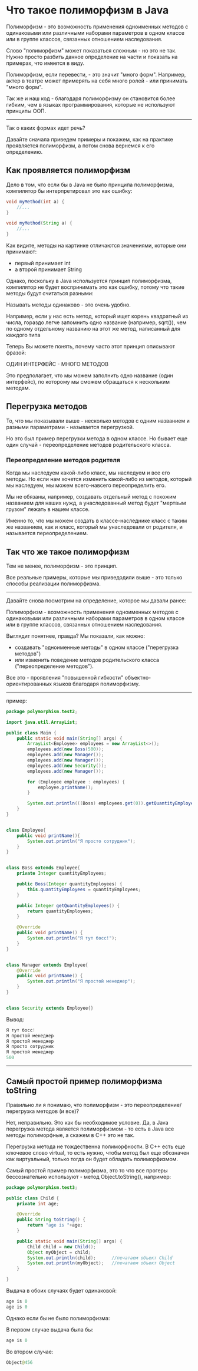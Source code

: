# Что такое полиморфизм в Java

Полиморфизм - это возможность применения одноименных методов 
с одинаковыми или различными наборами параметров в одном классе
или в группе классов, связанных отношением наследования.

Слово "полиморфизм" может показаться сложным - но это не так. 
Нужно просто разбить данное определение на части и показать на примерах, 
что имеется в виду. 

Полиморфизм, если перевести, - это значит "много форм". 
Например, актер в театре может примерять на себя много ролей - или принимать "много форм".

Так же и наш код - благодаря полиморфизму он становится более гибким, 
чем в языках программирования, которые не используют принципы ООП.
___
Так о каких формах идет речь? 

Давайте сначала приведем примеры и покажем, 
как на практике проявляется полиморфизм, а потом снова вернемся к его определению.

## Как проявляется полиморфизм
Дело в том, что если бы в Java не было принципа полиморфизма, 
компилятор бы интерпретировал это как ошибку:

```java
void myMethod(int a) {
    //...
}
```

```java
void myMethod(String a) {
    //...
}
```

Как видите, методы на картинке отличаются значениями, которые они принимают:

- первый принимает int 
- а второй принимает String

Однако, поскольку в  Java используется принцип полиморфизма, 
компилятор не будет воспринимать это как ошибку, 
потому что такие методы будут считаться разными:

Называть методы одинаково - это очень удобно. 

Например, если у нас есть метод, который ищет корень квадратный из числа, 
гораздо легче запомнить одно название (например, sqrt()), 
чем по одному отдельному названию на этот же метод, написанный для каждого типа

Теперь Вы можете понять, почему часто этот принцип описывают фразой:

ОДИН ИНТЕРФЕЙС - МНОГО МЕТОДОВ

Это предполагает, что мы можем заполнить одно название (один интерфейс),
по которому мы сможем обращаться к нескольким методам.

## Перегрузка методов

То, что мы показывали выше - несколько методов с одним названием 
и разными параметрами - называется перегрузкой. 

Но это был пример перегрузки метода в одном классе. 
Но бывает еще один случай - переопределение методов родительского класса.

### Переопределение методов родителя

Когда мы наследуем какой-либо класс, мы наследуем и все его методы. 
Но если нам хочется изменить какой-либо из методов, 
который мы наследуем, мы можем всего-навсего переопределить его. 

Мы не обязаны, например, создавать отдельный метод с похожим названием для наших нужд,
а унаследованный метод будет "мертвым грузом" лежать в нашем классе.

Именно то, что мы можем создать в классе-наследнике класс с таким же названием, 
как и класс, который мы унаследовали от родителя, и называется переопределением.



## Так что же такое полиморфизм

Тем не менее, полиморфизм - это принцип.

Все реальные примеры, которые мы приведодили выше - это только способы реализации полиморфизма.

___

Давайте снова посмотрим на определение, 
которое мы давали ранее:

Полиморфизм - возможность применения одноименных методов 
с одинаковыми или различными наборами параметров в одном классе
или в группе классов, связанных отношением наследования.



Выглядит понятнее, правда? Мы показали, как можно:

- создавать "одноименные методы" в одном классе ("перегрузка методов")
- или изменить поведение методов родительского класса ("переопределение методов").

Все это - проявления "повышенной гибкости" объектно-ориентированных языков благодаря полиморфизму.


___

пример:

```java
package polymorphism.test2;

import java.util.ArrayList;

public class Main {
    public static void main(String[] args) {
        ArrayList<Employee> employees = new ArrayList<>();
        employees.add(new Boss(500));
        employees.add(new Manager());
        employees.add(new Manager());
        employees.add(new Security());
        employees.add(new Manager());

        for (Employee employee : employees) {
            employee.printName();
        }

        System.out.println(((Boss) employees.get(0)).getQuantityEmployees());
    }
}


class Employee{
    public void printName(){
        System.out.println("Я просто сотрудник");
    }
}


class Boss extends Employee{
    private Integer quantityEmployees;

    public Boss(Integer quantityEmployees) {
        this.quantityEmployees = quantityEmployees;
    }

    public Integer getQuantityEmployees() {
        return quantityEmployees;
    }

    @Override
    public void printName() {
        System.out.println("Я тут босс!");
    }
}


class Manager extends Employee{
    @Override
    public void printName() {
        System.out.println("Я простой менеджер");
    }
}


class Security extends Employee{}
```

Вывод:
```java
Я тут босс!
Я простой менеджер
Я простой менеджер
Я просто сотрудник
Я простой менеджер
500
```

______

## Самый простой пример полиморфизма toString

Правильно ли я понимаю, что полиморфизм - это переопределение/перегрузка методов (и все)?

Нет, неправильно. Это как бы необходимое условие. 
Да, в Java перегрузка метода является полиморфизмом - то есть в Java все методы полиморфные, 
а скажем в С++ это не так. 

Перегрузка метода не тождественна полиморфности. 
В C++ есть еще ключевое слово virtual, то есть нужно, 
чтобы метод был еще обозначен как виртуальный, только тогда он будет обладать полиморфизмом.

Самый простой пример полиморфизма, это то что все прогеры бессознательно используют - метод Object.toString(), например:

```java
package polymorphism.test3;

public class Child {
    private int age;

    @Override
    public String toString() {
        return "age is "+age;
    }

    public static void main(String[] args) {
        Child child = new Child();
        Object myObject = child;
        System.out.println(child);      //печатаем объект Child
        System.out.println(myObject);   //печатаем объект Object
    }

}
```

Выдача в обоих случаях будет одинаковой: 
```java
age is 0
age is 0
```

Однако если бы не было полиморфизма:

В первом случае выдача была бы:
```java
age is 0
```
Во втором случае:
```java
Object@456
```












